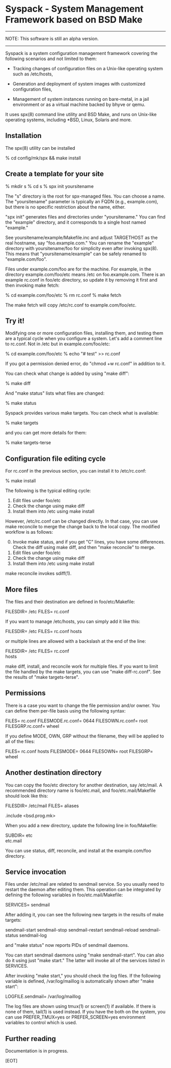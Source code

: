 # Syspack - System Management Framework based on BSD Make

***
NOTE: This software is still an alpha version.
***

Syspack is a system configuration management framework
covering the following scenarios and not limited to them:

- Tracking changes of configuration files on a Unix-like
  operating system such as /etc/hosts,

- Generation and deployment of system images with customized
  configuration files,

- Management of system instances running on bare-metal,
  in a jail environment or as a virtual machine backed by
  bhyve or qemu.

It uses spx(8) command line utility and BSD Make, and
runs on Unix-like operating systems, including *BSD, Linux,
Solaris and more.

## Installation

The spx(8) utility can be installed

% cd config/mk/spx && make install

## Create a template for your site

% mkdir s
% cd s
% spx init yoursitename

The "s" directory is the root for spx-managed files.  You can choose
a name.  The "yoursitename" parameter is typically an FQDN (e.g.,
example.com), but there is no specific restriction about the name, either.

"spx init" generates files and directories under "yoursitename."
You can find the "example" directory, and it corresponds to a single
host named "example."

See yoursitename/example/Makefile.inc and adjust TARGETHOST as the
real hostname, say "foo.example.com."  You can rename the "example" directory with
yoursitename/foo for simplicity even after invoking spx(8).
This means that "yoursitename/example" can be safely renamed to
"example.com/foo".

Files under example.com/foo are for the machine.  For example, in the
directory example.com/foo/etc means /etc on foo.example.com.
There is an example rc.conf in foo/etc directory, so
update it by removing it first and then invoking make fetch: 

% cd example.com/foo/etc
% rm rc.conf
% make fetch

The make fetch will copy /etc/rc.conf to example.com/foo/etc.

## Try it!

Modifying one or more configuration files, installing them, and testing them
are a typical cycle when you configure a system.  Let's add a comment line
to rc.conf.  Not in /etc but in example.com/foo/etc:

% cd example.com/foo/etc
% echo "# test" >> rc.conf

If you got a permission denied error, do "chmod +w rc.conf" in addition to it.

You can check what change is added by using "make diff":

% make diff

And "make status" lists what files are changed:

% make status

Syspack provides various make targets.  You can check what is available:

% make targets

and you can get more details for them:

% make targets-terse

## Configuration file editing cycle

For rc.conf in the previous section, you can install it to /etc/rc.conf:

% make install

The following is the typical editing cycle:

1. Edit files under foo/etc
2. Check the change using make diff
3. Install them into /etc using make install

However, /etc/rc.conf can be changed directly.  In that case, you can
use make reconcile to merge the change back to the local copy.
The modified workflow is as follows:

0. Invoke make status, and if you get "C" lines, you have some differences.
   Check the diff using make diff, and then "make reconcile" to merge.
1. Edit files under foo/etc
2. Check the change using make diff
3. Install them into /etc using make install

make reconcile invokes sdiff(1).

## More files

The files and their destination are defined in foo/etc/Makefile:

FILESDIR=	/etc
FILES=		rc.conf

If you want to manage /etc/hosts, you can simply add it like this:

FILESDIR=	/etc
FILES=		rc.conf hosts

or multiple lines are allowed with a backslash at the end of the line:

FILESDIR=	/etc
FILES=		rc.conf \
		hosts

make diff, install, and reconcile work for multiple files.  If you want to
limit the file handled by the make targets, you can use "make diff-rc.conf".
See the results of "make targets-terse".

## Permissions

There is a case you want to change the file permission and/or owner.
You can define them per-file basis using the following syntax:

FILES=		rc.conf
FILESMODE.rc.conf=	0644
FILESOWN.rc.conf=	root
FILESGRP.rc.conf=	wheel

If you define MODE, OWN, GRP without the filename, they will be applied
to all of the files:

FILES=		rc.conf hosts
FILESMODE=	0644
FILESOWN=	root
FILESGRP=	wheel

## Another destination directory

You can copy the foo/etc directory for another destination, say /etc/mail.
A recommended directory name is foo/etc.mail, and foo/etc.mail/Makefile
should look like this: 

FILESDIR=	/etc/mail
FILES=		aliases

.include <bsd.prog.mk>

When you add a new directory, update the following line in foo/Makefile:

SUBDIR=	etc \
	etc.mail

You can use status, diff, reconcile, and install at the example.com/foo directory.

## Service invocation

Files under /etc/mail are related to sendmail service.  So you usually need
to restart the daemon after editing them.  This operation can be integrated
by defining the following variables in foo/etc.mail/Makefile:

SERVICES=	sendmail

After adding it, you can see the following new targets in the results of
make targets:

 sendmail-start
 sendmail-stop
 sendmail-restart
 sendmail-reload
 sendmail-status
 sendmail-log

and "make status" now reports PIDs of sendmail daemons.

You can start sendmail daemons using "make sendmail-start".  You can also
do it using just "make start."  The latter will invoke all of the services
listed in SERVICES.

After invoking "make start," you should check the log files.  If the following
variable is defined, /var/log/maillog is automatically shown after
"make start":

LOGFILE.sendmail=	/var/log/maillog  

The log files are shown using tmux(1) or screen(1) if available.  If there is
none of them, tail(1) is used instead.  If you have the both on the system,
you can use PREFER_TMUX=yes or PREFER_SCREEN=yes environment variables
to control which is used.

## Further reading

Documentation is in progress.

[EOT]

